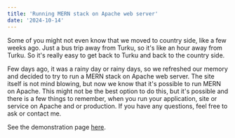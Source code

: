 ```yaml
---
title: 'Running MERN stack on Apache web server'
date: '2024-10-14'
---
```


Some of you might not even know that we moved to country side, like a few weeks ago. Just a bus trip away from Turku, so it's like an hour away from Turku. So it's really easy to get back to Turku and back to the country side.

Few days ago, it was a rainy day or rainy days, so we refreshed our memory and decided to try to run a MERN stack on Apache web server. The site itself is not mind blowing, but now we know that it's possible to run MERN on Apache. This might not be the best option to do this, but it's possible and there is a few things to remember, when you run your application, site or service on Apache and or production. If you have any questions, feel free to ask or contact me. 

See the demonstration page [here](https://develop.openinnovations.io).